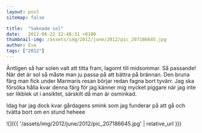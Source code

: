 ```yaml
---
layout: post
sitemap: false

title:  "Saknade sol"
date:   2012-06-22 12:48:31 +0100
thumbnail-img: /assets/img/2012/june/2012/pic_207186645.jpg
author: Eva
tags: ["2012"]
---
```


Äntligen så har solen valt att titta fram, lagomt till midsommar. Så passande! När det är sol så måste man ju passa på att bättra på brännan. Den bruna färg man fick under Marmaris resan börjar redan fagna bort tyvärr. Jag ska försöka hålla kvar denna färg för jag känner mig mycket piggare när jag inte ser likblek ut i ansiktet, särskilt då man är osminkad. 

Idag har jag dock kvar gårdagens smink som jag funderar på att gå och tvätta bort om en stund heheee

![]({{ '/assets/img/2012/june/2012/pic_207186645.jpg'  | relative_url }})

